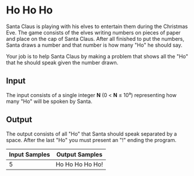 # Ho Ho Ho
Santa Claus is playing with his elves to entertain them during the Christmas Eve. The game consists of the elves writing numbers on pieces of paper and place on the cap of Santa Claus. After all finished to put the numbers, Santa draws a number and that number is how many "Ho" he should say.

Your job is to help Santa Claus by making a problem that shows all the "Ho" that he should speak given the number drawn.

## Input
The input consists of a single integer **N** (0 < **N** ≤ 10⁹) representing how many "Ho" will be spoken by Santa.

## Output
The output consists of all "Ho" that Santa should speak separated by a space. After the last "Ho" you must present an "!" ending the program.

| Input Samples |  Output Samples |
|---------------|-----------------|
| 5             | Ho Ho Ho Ho Ho! |